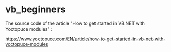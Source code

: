 # vb_beginners
The source code of the article "How to get started in VB.NET with Yoctopuce modules" :

https://www.yoctopuce.com/EN/article/how-to-get-started-in-vb-net-with-yoctopuce-modules
